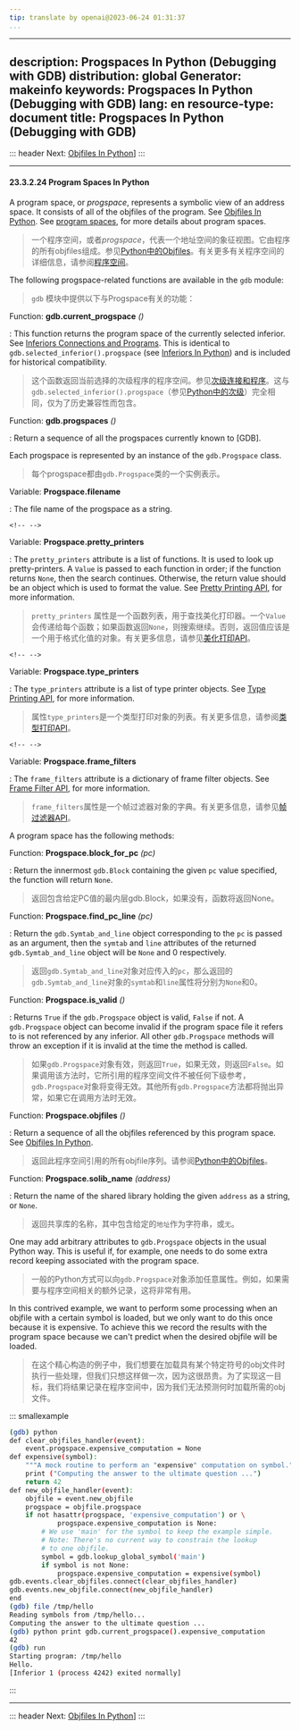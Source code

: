 ```yaml
---
tip: translate by openai@2023-06-24 01:31:37
...
```

---
description: Progspaces In Python (Debugging with GDB)
distribution: global
Generator: makeinfo
keywords: Progspaces In Python (Debugging with GDB)
lang: en
resource-type: document
title: Progspaces In Python (Debugging with GDB)
---
::: header
Next: [Objfiles In Python](Objfiles-In-Python.html#Objfiles-In-Python)]
:::

---

#### 23.3.2.24 Program Spaces In Python


A program space, or *progspace*, represents a symbolic view of an address space. It consists of all of the objfiles of the program. See [Objfiles In Python](Objfiles-In-Python.html#Objfiles-In-Python). See [program spaces](Inferiors-Connections-and-Programs.html#Inferiors-Connections-and-Programs), for more details about program spaces.

> 一个程序空间，或者*progspace*，代表一个地址空间的象征视图。它由程序的所有objfiles组成。参见[Python中的Objfiles](Objfiles-In-Python.html#Objfiles-In-Python)。有关更多有关程序空间的详细信息，请参阅[程序空间](Inferiors-Connections-and-Programs.html#Inferiors-Connections-and-Programs)。


The following progspace-related functions are available in the `gdb` module:

> `gdb` 模块中提供以下与Progspace有关的功能：

Function: **gdb.current_progspace** *()*


:   This function returns the program space of the currently selected inferior. See [Inferiors Connections and Programs](Inferiors-Connections-and-Programs.html#Inferiors-Connections-and-Programs). This is identical to `gdb.selected_inferior().progspace` (see [Inferiors In Python](Inferiors-In-Python.html#Inferiors-In-Python)) and is included for historical compatibility.

> 这个函数返回当前选择的次级程序的程序空间。参见[次级连接和程序](Inferiors-Connections-and-Programs.html#Inferiors-Connections-and-Programs)。这与`gdb.selected_inferior().progspace`（参见[Python中的次级](Inferiors-In-Python.html#Inferiors-In-Python)）完全相同，仅为了历史兼容性而包含。

Function: **gdb.progspaces** *()*

:   Return a sequence of all the progspaces currently known to [GDB].


Each progspace is represented by an instance of the `gdb.Progspace` class.

> 每个progspace都由`gdb.Progspace`类的一个实例表示。

Variable: **Progspace.filename**

:   The file name of the progspace as a string.

```
<!-- -->
```

Variable: **Progspace.pretty_printers**


:   The `pretty_printers` attribute is a list of functions. It is used to look up pretty-printers. A `Value` is passed to each function in order; if the function returns `None`, then the search continues. Otherwise, the return value should be an object which is used to format the value. See [Pretty Printing API](Pretty-Printing-API.html#Pretty-Printing-API), for more information.

> `pretty_printers` 属性是一个函数列表，用于查找美化打印器。一个`Value`会传递给每个函数；如果函数返回`None`，则搜索继续。否则，返回值应该是一个用于格式化值的对象。有关更多信息，请参见[美化打印API](Pretty-Printing-API.html#Pretty-Printing-API)。

```
<!-- -->
```

Variable: **Progspace.type_printers**


:   The `type_printers` attribute is a list of type printer objects. See [Type Printing API](Type-Printing-API.html#Type-Printing-API), for more information.

> 属性`type_printers`是一个类型打印对象的列表。有关更多信息，请参阅[类型打印API](Type-Printing-API.html#Type-Printing-API)。

```
<!-- -->
```

Variable: **Progspace.frame_filters**


:   The `frame_filters` attribute is a dictionary of frame filter objects. See [Frame Filter API](Frame-Filter-API.html#Frame-Filter-API), for more information.

> `frame_filters`属性是一个帧过滤器对象的字典。有关更多信息，请参见[帧过滤器API](Frame-Filter-API.html#Frame-Filter-API)。

A program space has the following methods:

Function: **Progspace.block_for_pc** *(pc)*


:   Return the innermost `gdb.Block` containing the given `pc` value specified, the function will return `None`.

> 返回包含给定PC值的最内层gdb.Block，如果没有，函数将返回None。

Function: **Progspace.find_pc_line** *(pc)*


:   Return the `gdb.Symtab_and_line` object corresponding to the `pc` is passed as an argument, then the `symtab` and `line` attributes of the returned `gdb.Symtab_and_line` object will be `None` and 0 respectively.

> 返回`gdb.Symtab_and_line`对象对应传入的`pc`，那么返回的`gdb.Symtab_and_line`对象的`symtab`和`line`属性将分别为`None`和0。

Function: **Progspace.is_valid** *()*


:   Returns `True` if the `gdb.Progspace` object is valid, `False` if not. A `gdb.Progspace` object can become invalid if the program space file it refers to is not referenced by any inferior. All other `gdb.Progspace` methods will throw an exception if it is invalid at the time the method is called.

> 如果`gdb.Progspace`对象有效，则返回`True`，如果无效，则返回`False`。如果调用该方法时，它所引用的程序空间文件不被任何下级参考，`gdb.Progspace`对象将变得无效。其他所有`gdb.Progspace`方法都将抛出异常，如果它在调用方法时无效。

Function: **Progspace.objfiles** *()*


:   Return a sequence of all the objfiles referenced by this program space. See [Objfiles In Python](Objfiles-In-Python.html#Objfiles-In-Python).

> 返回此程序空间引用的所有objfile序列。请参阅[Python中的Objfiles](Objfiles-In-Python.html#Objfiles-In-Python)。

Function: **Progspace.solib_name** *(address)*


:   Return the name of the shared library holding the given `address` as a string, or `None`.

> 返回共享库的名称，其中包含给定的`地址`作为字符串，或`无`。


One may add arbitrary attributes to `gdb.Progspace` objects in the usual Python way. This is useful if, for example, one needs to do some extra record keeping associated with the program space.

> 一般的Python方式可以向`gdb.Progspace`对象添加任意属性。例如，如果需要与程序空间相关的额外记录，这将非常有用。


In this contrived example, we want to perform some processing when an objfile with a certain symbol is loaded, but we only want to do this once because it is expensive. To achieve this we record the results with the program space because we can't predict when the desired objfile will be loaded.

> 在这个精心构造的例子中，我们想要在加载具有某个特定符号的obj文件时执行一些处理，但我们只想这样做一次，因为这很昂贵。为了实现这一目标，我们将结果记录在程序空间中，因为我们无法预测何时加载所需的obj文件。

::: smallexample

```bash
(gdb) python
def clear_objfiles_handler(event):
    event.progspace.expensive_computation = None
def expensive(symbol):
    """A mock routine to perform an "expensive" computation on symbol."""
    print ("Computing the answer to the ultimate question ...")
    return 42
def new_objfile_handler(event):
    objfile = event.new_objfile
    progspace = objfile.progspace
    if not hasattr(progspace, 'expensive_computation') or \
            progspace.expensive_computation is None:
        # We use 'main' for the symbol to keep the example simple.
        # Note: There's no current way to constrain the lookup
        # to one objfile.
        symbol = gdb.lookup_global_symbol('main')
        if symbol is not None:
            progspace.expensive_computation = expensive(symbol)
gdb.events.clear_objfiles.connect(clear_objfiles_handler)
gdb.events.new_objfile.connect(new_objfile_handler)
end
(gdb) file /tmp/hello
Reading symbols from /tmp/hello...
Computing the answer to the ultimate question ...
(gdb) python print gdb.current_progspace().expensive_computation
42
(gdb) run
Starting program: /tmp/hello
Hello.
[Inferior 1 (process 4242) exited normally]
```

:::

---

::: header
Next: [Objfiles In Python](Objfiles-In-Python.html#Objfiles-In-Python)]
:::

